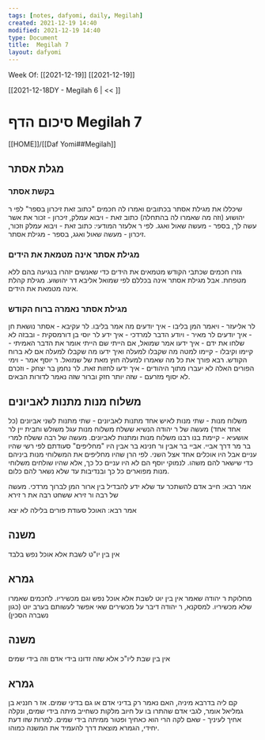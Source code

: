 ```yaml
---
tags: [notes, dafyomi, daily, Megilah] 
created: 2021-12-19 14:40
modified: 2021-12-19 14:40
type: Document
title:  Megilah 7
layout: dafyomi
---
```

Week Of: [[2021-12-19]]
[[2021-12-19]]

[[2021-12-18DY - Megilah 6 | << ]] 

# סיכום הדף  Megilah 7

[[HOME]]/[[Daf Yomi##Megilah]]

## מגלת אסתר
### בקשת אסתר
שיכללו את מגילת אסתר בכתובים ואמרו לה חכמים "כתוב זאת זיכרון בספר" לפי ר יהושוע (וזה מה שאמרו לה בהתחלה) כתוב זאת - ויבוא עמלק, זיכרון - זכור את אשר עשה לך, בספר - מעשה שאול ואגג.  לפי ר אלעזר המודעי: כתוב זאת - ויבוא עמלק וזכור, זיכרון - מעשה שאול ואגג, בספר - מגילת אסתר.

### מגילת אסתר אינה מטמאת את הידים
גזרו חכמים שכתבי הקודש מטמאים את הידים כדי שאנשים יזהרו בנגיעה בהם ללא מטפחת. אבל מגילת אסתר אינה בכללם לפי שמואל אליבא דר יהושוע.
מגילת קהלת אינה מטמאת את הידים.

### מגילת אסתר נאמרה ברוח הקודש
לר אליעזר - ויאמר המן בליבו - איך יודעים מה אמר בליבו.
לר עקיבא - אסתר נושאת חן - איך יודעים
לר מאיר - ויודע הדבר למרדכי - איך ידע
לר יוסי בן דורמסקית - ובבזה לא שלחו את ידם - איך ידעו
אמר שמואל, אם הייתי שם הייתי אומר את הדבר האמיתי - קיימו וקיבלו - קיימו למטה מה שקבלו למעלה ואיך ידעו מה שקבלו למעלה אם לא ברוח הקודש.
רבא פורך את כל מה שאמרו למעלה חוץ מאת של שמואל.
ר יוסף אמר - וימי הפורים האלה לא יעברו מתוך היהודים - איך ידעו לחזות זאת.
לר נחמן בר יצחק - וזכרם לא יסוף מזרעם - שזה יותר חזק וברור שזה נאמר לדורות הבאים. 

## משלוח מנות מתנות לאביונים 
משלוח מנות - שתי מנות לאיש אחד
מתנות לאביונים - שתי מתנות לשני אביונים (כל אחד אחד)
מעשה של ר יהודה הנשיא ששלח משלוח מנות עגל משולש וחבית יין לר אושעיא - קיימת בנו רבנו משלוח מנות ומתנות לאביונים.
מעשה של רבה ששלח למרי בר מר דרך אביי.
אביי בר אבין ור חנינא בר אבין היו "מחליפים" סעודתם לפי רשי שהיו עניים אבל היו אוכלים אחד אצל השני. לפי הרן שהיו מחליפים את המשלוחי מנות ביניהם כדי שישאר להם משהו. לנמוקי יוסף הם לא היו עניים כל כך, אלא שהיו שולחים משלוחי מנות מפוארים כל כך ובנדיבות עד שלא נשאר להם כלום.

אמר רבא: חייב אדם להשתכר עד שלא ידע להבדיל בין ארור המן לברוך מרדכי. 
מעשה של רבה ור זירא ששחט רבה את ר זירא

אמר רבא: האוכל סעודת פורים בלילה לא יצא

## משנה
אין בין יו"ט לשבת אלא אוכל נפש בלבד
## גמרא
מחלוקת ר יהודה שאמר אין בין יוט לשבת אלא אוכל נפש וגם מכשיריו. לחכמים שאמרו שלא מכשיריו.
למסקנא, ר יהודה דיבר על מכשירים שאי אפשר לעשותם בערב יוט (כגון נשברה הסכין) 
## משנה 
אין בין שבת ליו"כ אלא שזה זדונו בידי אדם וזה בידי שמים
## גמרא
קם ליה בדרבא מיניה, האם נאמר רק בדיני אדם או גם בדיני שמים. 
אז ר חנניא בן גמליאל אומר, לגבי אדם שהתרו בו על חיוב מלקות כשחייב מיתה בידי שמים, ונקלה אחיך לעיניך - שאם לקה הרי הוא כאחיך ופטור ממיתה בידי שמים.
למרות שזו דעת יחידי, הגמרא מוצאת דרך להעמיד את המשנה כמוהו. 


